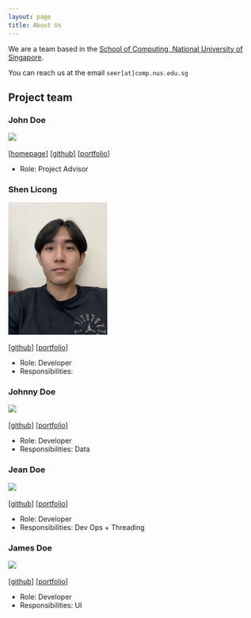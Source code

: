 ```yaml
---
layout: page
title: About Us
---
```


We are a team based in the [School of Computing, National University of Singapore](http://www.comp.nus.edu.sg).

You can reach us at the email `seer[at]comp.nus.edu.sg`

## Project team

### John Doe

<img src="images/johndoe.png" width="200px">

[[homepage](http://www.comp.nus.edu.sg/~damithch)]
[[github](https://github.com/johndoe)]
[[portfolio](team/licongshen12.md)]

* Role: Project Advisor

### Shen Licong

<img src="images/Licong.png" width="200px">

[[github](http://github.com/licongshen12)]
[[portfolio](team/licongshen12.md)]

* Role: Developer
* Responsibilities: 

### Johnny Doe

<img src="images/johndoe.png" width="200px">

[[github](http://github.com/johndoe)] [[portfolio](team/licongshen12.md)]

* Role: Developer
* Responsibilities: Data

### Jean Doe

<img src="images/johndoe.png" width="200px">

[[github](http://github.com/johndoe)]
[[portfolio](team/licongshen12.md)]

* Role: Developer
* Responsibilities: Dev Ops + Threading

### James Doe

<img src="images/johndoe.png" width="200px">

[[github](http://github.com/johndoe)]
[[portfolio](team/licongshen12.md)]

* Role: Developer
* Responsibilities: UI
